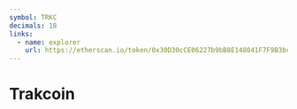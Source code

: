 ```yaml
---
symbol: TRKC
decimals: 18
links:
  - name: explorer
    url: https://etherscan.io/token/0x30D30cCE06227b9bB8E148041F7F9B3bc03e2a13
---
```


# Trakcoin
